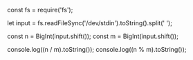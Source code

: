 const fs = require('fs');

let input = fs.readFileSync('/dev/stdin').toString().split(' ');

const n = BigInt(input.shift());
const m = BigInt(input.shift());

console.log((n / m).toString());
console.log((n % m).toString());
